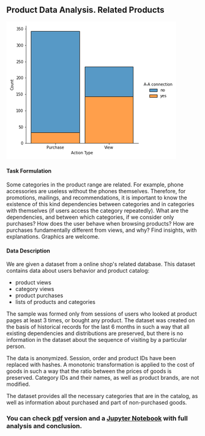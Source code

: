 ## Product Data Analysis. Related Products

<img src='data/action.png'>

#### Task Formulation

Some categories in the product range are related. For example, phone accessories are useless without the phones themselves. Therefore, for promotions, mailings, and recommendations, it is important to know the existence of this kind dependencies between categories and in categories with themselves (if users access the category repeatedly). What are the dependencies, and between which categories, if we consider only purchases? How does the user behave when browsing products? How are purchases fundamentally different from views, and why?
Find insights, with explanations. Graphics are welcome.

#### Data Description

We are given a dataset from a online shop's related database. This dataset contains data about users behavior and product catalog:

- product views
- category views
- product purchases
- lists of products and categories

The sample was formed only from sessions of users who looked at product pages at least 3 times, or bought any product. The dataset was created on the basis of historical records for the last 6 months in such a way that all existing dependencies and distributions are preserved, but there is no information in the dataset about the sequence of visiting by a particular person.

The data is anonymized. Session, order and product IDs have been replaced with hashes. A monotonic transformation is applied to the cost of goods in such a way that the ratio between the prices of goods is preserved. Category IDs and their names, as well as product brands, are not modified.

The dataset provides all the necessary categories that are in the catalog, as well as information about purchased and part of non-purchased goods.


### You can check [pdf](data/related_products.pdf) version and a [Jupyter Notebook](related_products.ipynb) with full analysis and conclusion.



